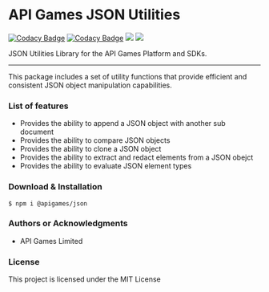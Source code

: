 API Games JSON Utilities
========================

[![Codacy Badge](https://app.codacy.com/project/badge/Grade/0d94da93f1334ec38ab44ecf10b747d3)](https://www.codacy.com/gh/apigames-public/json/dashboard?utm_source=github.com&amp;utm_medium=referral&amp;utm_content=apigames-public/json&amp;utm_campaign=Badge_Grade)
[![Codacy Badge](https://app.codacy.com/project/badge/Coverage/0d94da93f1334ec38ab44ecf10b747d3)](https://www.codacy.com/gh/apigames-public/json/dashboard?utm_source=github.com&utm_medium=referral&utm_content=apigames-public/json&utm_campaign=Badge_Coverage)
![](https://img.shields.io/npm/v/@apigames/json)
![](https://img.shields.io/badge/license-MIT-blue.svg)

JSON Utilities Library for the API Games Platform and SDKs.

* * *

This package includes a set of utility functions that provide efficient and consistent JSON object manipulation capabilities.

### List of features

*   Provides the ability to append a JSON object with another sub document
*   Provides the ability to compare JSON objects
*   Provides the ability to clone a JSON object
*   Provides the ability to extract and redact elements from a JSON obejct
*   Provides the ability to evaluate JSON element types

### Download & Installation

```shell 
$ npm i @apigames/json 
```

### Authors or Acknowledgments

*   API Games Limited

### License

This project is licensed under the MIT License
